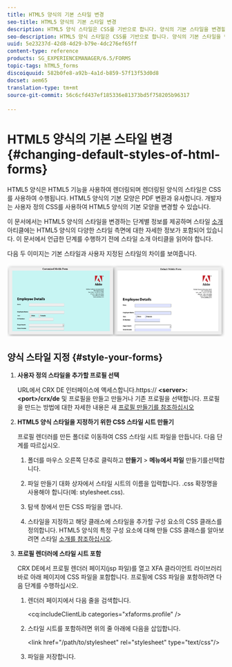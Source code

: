 ```yaml
---
title: HTML5 양식의 기본 스타일 변경
seo-title: HTML5 양식의 기본 스타일 변경
description: HTML5 양식 스타일은 CSS를 기반으로 합니다. 양식의 기본 스타일을 변경할 수 있습니다.
seo-description: HTML5 양식 스타일은 CSS를 기반으로 합니다. 양식의 기본 스타일을 변경할 수 있습니다.
uuid: 5e23237d-42d8-4d29-b79e-4dc276ef65ff
content-type: reference
products: SG_EXPERIENCEMANAGER/6.5/FORMS
topic-tags: hTML5_forms
discoiquuid: 582b0fe8-a92b-4a1d-b859-57f13f53d0d8
docset: aem65
translation-type: tm+mt
source-git-commit: 56c6cfd437ef185336e81373bd5f758205b96317

---
```



# HTML5 양식의 기본 스타일 변경{#changing-default-styles-of-html-forms}

HTML5 양식은 HTML5 기능을 사용하여 렌더링되며 렌더링된 양식의 스타일은 CSS를 사용하여 수행됩니다. HTML5 양식의 기본 모양은 PDF 변환과 유사합니다. 개발자는 사용자 정의 CSS를 사용하여 HTML5 양식의 기본 모양을 변경할 수 있습니다.

이 문서에서는 HTML5 양식의 스타일을 변경하는 단계별 정보를 제공하며 스타일 [소개](/help/forms/using/css-styles.md) 아티클에는 HTML5 양식의 다양한 스타일 측면에 대한 자세한 정보가 포함되어 있습니다. 이 문서에서 언급한 단계를 수행하기 전에 스타일 소개 아티클을 읽어야 합니다.

다음 두 이미지는 기본 스타일과 사용자 지정된 스타일의 차이를 보여줍니다.

![pictures-002-small](assets/pictures-002-small.png)

## 양식 스타일 지정 {#style-your-forms}

1. **사용자 정의 스타일을 추가할 프로필 선택**

   URL에서 CRX DE 인터페이스에 액세스합니다.https:// **&lt;server>:&lt;port>/crx/de** 및 프로필을 만들고 만들거나 기존 프로필을 선택합니다. 프로필을 만드는 방법에 대한 자세한 내용은 새 [프로필 만들기를 참조하십시오](/help/forms/using/custom-profile.md)

1. **HTML5 양식 스타일을 지정하기 위한 CSS 스타일 시트 만들기**

   프로필 렌더러를 만든 폴더로 이동하여 CSS 스타일 시트 파일을 만듭니다. 다음 단계를 따르십시오.

   1. 폴더를 마우스 오른쪽 단추로 클릭하고 **만들기** > **메뉴에서 파일** 만들기를선택합니다.

   1. 파일 만들기 대화 상자에서 스타일 시트의 이름을 입력합니다. .css 확장명을 사용해야 합니다(예: stylesheet.css).
   1. 탐색 창에서 만든 CSS 파일을 엽니다.
   1. 스타일을 지정하고 해당 클래스에 스타일을 추가할 구성 요소의 CSS 클래스를 정의합니다.
   HTML5 양식의 특정 구성 요소에 대해 만들 CSS 클래스를 알아보려면 스타일 [소개를 참조하십시오](/help/forms/using/css-styles.md).

1. **프로필 렌더러에 스타일 시트 포함**

   CRX DE에서 프로필 렌더러 페이지(jsp 파일)를 열고 XFA 클라이언트 라이브러리 바로 아래 페이지에 CSS 파일을 포함합니다. 프로필에 CSS 파일을 포함하려면 다음 단계를 수행하십시오.

   1. 렌더러 페이지에서 다음 줄을 검색합니다.

      &lt;cq:includeClientLib categories=&quot;xfaforms.profile&quot; />

   1. 스타일 시트를 포함하려면 위의 줄 아래에 다음을 삽입합니다.

      &lt;link href=&quot;/path/to/stylesheet&quot; rel=&quot;stylesheet&quot; type=&quot;text/css&quot;/>

   1. 파일을 저장합니다.

